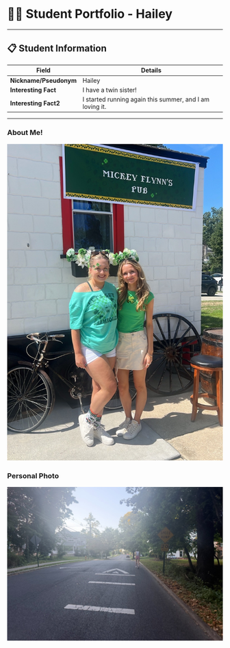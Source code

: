 # 👨‍🎓 Student Portfolio - Hailey

---

## 📋 Student Information


| **Field** | **Details** |
|-----------|-------------|
| **Nickname/Pseudonym** | Hailey |
| **Interesting Fact** | I have a twin sister! |
| **Interesting Fact2** | I started running again this summer, and I am loving it. |

---
### About Me!
![My twin and I:](TwinPhoto.jpeg)

### Personal Photo
![Running in Haddonfield:](HaddonfieldPhoto.jpeg)


